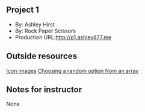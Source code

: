 ## Project 1
+ By: Ashley Hirst
+ By: Rock Paper Scissors
+ Production URL:<http://p1.ashley877.me>

## Outside resources
[Icon images](https://www.vecteezy.com/vector-art/691500-rock-paper-scissors-vector-icons)
[Choosing a random option from an array](https://www.minddevelopmentanddesign.com/blog/random-array-picker-with-vue-for-beginners/)

## Notes for instructor
<p>None</p>
